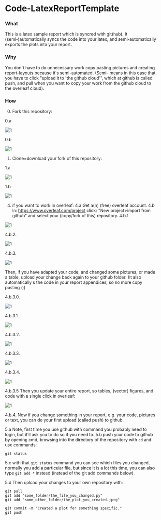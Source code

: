 # Code-LatexReportTemplate
### What
This is a latex sample report which is syncred with git(hub). It (semi-)automatically syncs the code into your latex, and semi-automatically exports the plots into your report.

### Why
You don't have to do unnecessary work copy pasting pictures and creating report-layouts because it's semi-automated. (Semi- means in this case that you have to click "upload it to 'the  github cloud'", which at github is called push, and pull when you want to copy your work from the github cloud to the overleaf cloud).

### How
0. Fork this repository:

0.a 

![1](./InstructionPictures/0.fork.png)

0.b 

![1](./InstructionPictures/1.fork.png)

1. Clone=download your fork of this repository:

1.a 

![1](./InstructionPictures/2.clone.png)

1.b 

![1](./InstructionPictures/3.clone.png)

4. if you want to work in overleaf: 
4.a Get a(n) (free) overleaf account.
4.b In: https://www.overleaf.com/project click: "New project>import from github" and select your (copy/fork of this) repository.
4.b.1.

![1](./InstructionPictures/a.png)

4.b.2. 

![1](./InstructionPictures/b.png)

4.b.3. 

![1](./InstructionPictures/c.png)

Then, if you have adapted your code, and changed some pictures, or made a table, upload your change back again to your github folder.
(It also automatically s the code in your report appendices, so no more copy pasting :))

4.b.3.0.

![1](./InstructionPictures/0.png)

4.b.3.1.

![1](./InstructionPictures/1.png)

4.b.3.2.

![1](./InstructionPictures/3.png)

4.b.3.3. 

![1](./InstructionPictures/4.png)

4.b.3.4.

![1](./InstructionPictures/5.png)



4.b.3.5 Then you update your entire report, so tables, (vector) figures, and code with a single click in overleaf:

![1](./InstructionPictures/d.png)


4.b.4. Now if you change something in your report, e.g. your code, pictures or text, you can do your first upload (called push) to github. 

5.a Note, first time you use github with command you probably need to login, but it'll ask you to do so if you need to.
5.b push your code to github by opening cmd, browsing into the directory of the repository with `cd` and use commands:
```
git status
```
5.c with that `git status` command you can see which files you changed, normally you add a particular file, but since it is a lot this time, you can also type `git add *` instead (instead of the git add commands below).

5.d Then upload your changes to your own repository with:
```
git pull
git add "some_folder/the_file_you_changed.py"
git add "some_other_folder/the_plot_you_created.jpeg"

git commit -m "Created a plot for something specific."
git push
```
